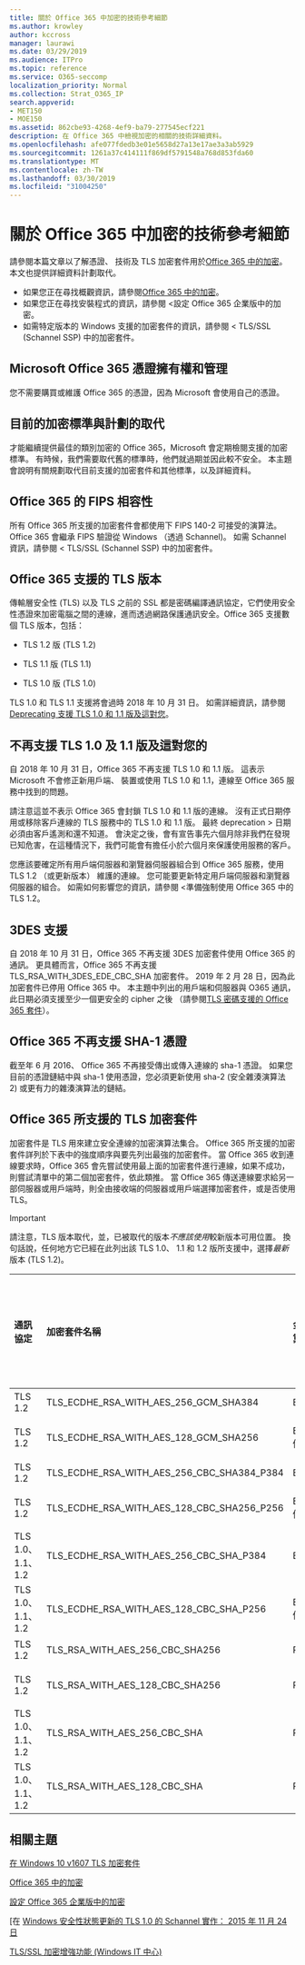```yaml
---
title: 關於 Office 365 中加密的技術參考細節
ms.author: krowley
author: kccross
manager: laurawi
ms.date: 03/29/2019
ms.audience: ITPro
ms.topic: reference
ms.service: O365-seccomp
localization_priority: Normal
ms.collection: Strat_O365_IP
search.appverid:
- MET150
- MOE150
ms.assetid: 862cbe93-4268-4ef9-ba79-277545ecf221
description: 在 Office 365 中檢視加密的相關的技術詳細資料。
ms.openlocfilehash: afe077fdedb3e01e5658d27a13e17ae3a3ab5929
ms.sourcegitcommit: 1261a37c414111f869df5791548a768d853fda60
ms.translationtype: MT
ms.contentlocale: zh-TW
ms.lasthandoff: 03/30/2019
ms.locfileid: "31004250"
---
```

# <a name="technical-reference-details-about-encryption-in-office-365"></a>關於 Office 365 中加密的技術參考細節

請參閱本篇文章以了解憑證、 技術及 TLS 加密套件用於[Office 365 中的加密](encryption.md)。 本文也提供詳細資料計劃取代。
  
- 如果您正在尋找概觀資訊，請參閱[Office 365 中的加密](encryption.md)。
- 如果您正在尋找安裝程式的資訊，請參閱 <<c0>設定 Office 365 企業版中的加密。
- 如需特定版本的 Windows 支援的加密套件的資訊，請參閱 < <b0>TLS/SSL (Schannel SSP) 中的加密套件</b0>。
    
## <a name="microsoft-office-365-certificate-ownership-and-management"></a>Microsoft Office 365 憑證擁有權和管理

您不需要購買或維護 Office 365 的憑證，因為 Microsoft 會使用自己的憑證。
  
## <a name="current-encryption-standards-and-planned-deprecations"></a>目前的加密標準與計劃的取代

才能繼續提供最佳的類別加密的 Office 365，Microsoft 會定期檢閱支援的加密標準。 有時候，我們需要取代舊的標準時，他們就過期並因此較不安全。 本主題會說明有關規劃取代目前支援的加密套件和其他標準，以及詳細資料。 

## <a name="fips-compliance-for-office-365"></a>Office 365 的 FIPS 相容性
所有 Office 365 所支援的加密套件會都使用下 FIPS 140-2 可接受的演算法。 Office 365 會繼承 FIPS 驗證從 Windows （透過 Schannel)。 如需 Schannel 資訊，請參閱 < <b0>TLS/SSL (Schannel SSP) 中的加密套件</b0>。
  
## <a name="versions-of-tls-supported-by-office-365"></a>Office 365 支援的 TLS 版本

傳輸層安全性 (TLS) 以及 TLS 之前的 SSL 都是密碼編譯通訊協定，它們使用安全性憑證來加密電腦之間的連線，進而透過網路保護通訊安全。Office 365 支援數個 TLS 版本，包括：
  
- TLS 1.2 版 (TLS 1.2)
    
- TLS 1.1 版 (TLS 1.1)
    
- TLS 1.0 版 (TLS 1.0)
    
 TLS 1.0 和 TLS 1.1 支援將會過時 2018 年 10 月 31 日。 如需詳細資訊，請參閱[Deprecating 支援 TLS 1.0 和 1.1 版及這對您](technical-reference-details-about-encryption.md#TLS11and12deprecation)。 
  
## <a name="deprecating-support-for-tls-10-and-11-and-what-this-means-for-you"></a>不再支援 TLS 1.0 及 1.1 版及這對您的
<a name="TLS11and12deprecation"> </a>

自 2018 年 10 月 31 日，Office 365 不再支援 TLS 1.0 和 1.1 版。 這表示 Microsoft 不會修正新用戶端、 裝置或使用 TLS 1.0 和 1.1，連線至 Office 365 服務中找到的問題。

請注意這並不表示 Office 365 會封鎖 TLS 1.0 和 1.1 版的連線。 沒有正式日期停用或移除客戶連線的 TLS 服務中的 TLS 1.0 和 1.1 版。 最終 deprecation > 日期必須由客戶遙測和還不知道。 會決定之後，會有宣告事先六個月除非我們在發現已知危害，在這種情況下，我們可能會有擔任小於六個月來保護使用服務的客戶。

您應該要確定所有用戶端伺服器和瀏覽器伺服器組合到 Office 365 服務，使用 TLS 1.2 （或更新版本） 維護的連線。 您可能要更新特定用戶端伺服器和瀏覽器伺服器的組合。 如需如何影響您的資訊，請參閱 <<c0>準備強制使用 Office 365 中的 TLS 1.2。
  
## <a name="deprecating-support-for-3des"></a>3DES 支援
<a name="TLS11and12deprecation"> </a>

自 2018 年 10 月 31 日，Office 365 不再支援 3DES 加密套件使用 Office 365 的通訊。 更具體而言，Office 365 不再支援 TLS_RSA_WITH_3DES_EDE_CBC_SHA 加密套件。 2019 年 2 月 28 日，因為此加密套件已停用 Office 365 中。 本主題中列出的用戶端和伺服器與 O365 通訊，此日期必須支援至少一個更安全的 cipher 之後 （請參閱[TLS 密碼支援的 Office 365 套件](technical-reference-details-about-encryption.md#TLSCipherSuites)）。
  
## <a name="deprecating-sha-1-certificate-support-in-office-365"></a>Office 365 不再支援 SHA-1 憑證
<a name="TLS11and12deprecation"> </a>

截至年 6 月 2016、 Office 365 不再接受傳出或傳入連線的 sha-1 憑證。 如果您目前的憑證鏈結中與 sha-1 使用憑證，您必須更新使用 sha-2 (安全雜湊演算法 2) 或更有力的雜湊演算法的鏈結。
  
## <a name="tls-cipher-suites-supported-by-office-365"></a>Office 365 所支援的 TLS 加密套件
<a name="TLSCipherSuites"> </a>

加密套件是 TLS 用來建立安全連線的加密演算法集合。 Office 365 所支援的加密套件詳列於下表中的強度順序與要先列出最強的加密套件。 當 Office 365 收到連線要求時，Office 365 會先嘗試使用最上面的加密套件進行連線，如果不成功，則嘗試清單中的第二個加密套件，依此類推。 當 Office 365 傳送連線要求給另一部伺服器或用戶端時，則全由接收端的伺服器或用戶端選擇加密套件，或是否使用 TLS。

> [!IMPORTANT]
> 請注意，TLS 版本取代，並，已被取代的版本*不應該使用*較新版本可用位置。 換句話說，任何地方它已經在此列出該 TLS 1.0、 1.1 和 1.2 版所支援中，選擇*最新*版本 (TLS 1.2)。
  
|**通訊協定**|**加密套件名稱**|**金鑰交換演算法/強度**|**完整轉寄密碼支援**|**驗證演算法/強度**|**加密/強度**|
|:-----|:-----|:-----|:-----|:-----|:-----|
|TLS 1.2  <br/> |TLS_ECDHE_RSA_WITH_AES_256_GCM_SHA384  <br/> |ECDH/192  <br/> |是  <br/> |RSA/112  <br/> |使用 AES/256  <br/> |
|TLS 1.2  <br/> |TLS_ECDHE_RSA_WITH_AES_128_GCM_SHA256  <br/> |ECDH/128 個  <br/> |是  <br/> |RSA/112  <br/> |使用 AES/128 個  <br/> |
|TLS 1.2  <br/> |TLS_ECDHE_RSA_WITH_AES_256_CBC_SHA384_P384  <br/> |ECDH/192  <br/> |是  <br/> |RSA/112  <br/> |使用 AES/256  <br/> |
|TLS 1.2  <br/> |TLS_ECDHE_RSA_WITH_AES_128_CBC_SHA256_P256  <br/> |ECDH/128 個  <br/> |是  <br/> |RSA/112  <br/> |使用 AES/128 個  <br/> |
|TLS 1.0、1.1、1.2  <br/> |TLS_ECDHE_RSA_WITH_AES_256_CBC_SHA_P384  <br/> |ECDH/192  <br/> |是  <br/> |RSA/112  <br/> |使用 AES/256  <br/> |
|TLS 1.0、1.1、1.2  <br/> |TLS_ECDHE_RSA_WITH_AES_128_CBC_SHA_P256  <br/> |ECDH/128 個  <br/> |是  <br/> |RSA/112  <br/> |使用 AES/128 個  <br/> |
|TLS 1.2  <br/> |TLS_RSA_WITH_AES_256_CBC_SHA256  <br/> |RSA/112  <br/> |否  <br/> |RSA/112  <br/> |使用 AES/256  <br/> |
|TLS 1.2  <br/> |TLS_RSA_WITH_AES_128_CBC_SHA256  <br/> |RSA/112  <br/> |否  <br/> |RSA/112  <br/> |使用 AES/128 個  <br/> |
|TLS 1.0、1.1、1.2  <br/> |TLS_RSA_WITH_AES_256_CBC_SHA  <br/> |RSA/112  <br/> |否  <br/> |RSA/112  <br/> |使用 AES/256  <br/> |
|TLS 1.0、1.1、1.2  <br/> |TLS_RSA_WITH_AES_128_CBC_SHA  <br/> |RSA/112  <br/> |否  <br/> |RSA/112  <br/> |使用 AES/128 個  <br/> |
   
## <a name="related-topics"></a>相關主題
[在 Windows 10 v1607 TLS 加密套件](https://docs.microsoft.com/windows/desktop/SecAuthN/tls-cipher-suites-in-windows-10-v1607)

[Office 365 中的加密](encryption.md)
  
[設定 Office 365 企業版中的加密](set-up-encryption.md)
  
[在 [Windows 安全性狀態更新的 TLS 1.0 的 Schannel 實作： 2015 年 11 月 24 日](https://support.microsoft.com/kb/3117336)
  
[TLS/SSL 加密增強功能 (Windows IT 中心)](https://technet.microsoft.com/en-us/library/cc766285%28v=ws.10%29.aspx)
  

